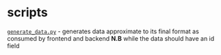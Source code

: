 # scripts

[`generate_data.py`](./generate_dataset.py) - generates data approximate to its final format as consumed by frontend and backend
**N.B** while the data should have an id field 

